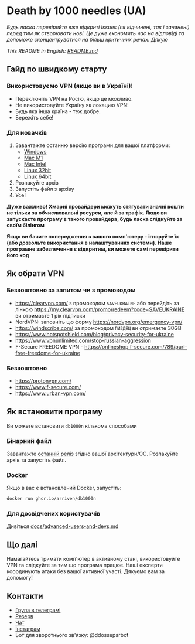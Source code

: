 # Death by 1000 needles (UA)

_Будь ласка перевіряйте вже відкриті Issues (як відчинені, так і зачинені) перед тим як створювати нові. Це дуже економить час на відповіді та допоможе cконцентруватися на більш критичних речах. Дякую_

_This README in English: [README.md](README.md)_

## Гайд по швидкому старту

### Використовуємо VPN (якщо ви в Україні)!

- Переключіть VPN на Росію, якщо це можливо.
- Не використовуйте Україну як локацию VPN!
- Будь яка інша країна - теж добре.
- Бережіть себе!

### Для новачків

1. Завантажте останню версію програми для вашої платформи:
   - [Windows](https://github.com/Arriven/db1000n/releases/download/v0.5.12/db1000n-v0.5.12-windows-386.zip)
   - [Mac M1](https://github.com/Arriven/db1000n/releases/download/v0.5.12/db1000n-v0.5.12-darwin-arm64.tar.gz)
   - [Mac Intel](https://github.com/Arriven/db1000n/releases/download/v0.5.12/db1000n-v0.5.12-darwin-amd64.tar.gz)
   - [Linux 32bit](https://github.com/Arriven/db1000n/releases/download/v0.5.12/db1000n-v0.5.12-windows-386.zip)
   - [Linux 64bit](https://github.com/Arriven/db1000n/releases/download/v0.5.12/db1000n-v0.5.12-linux-amd64.tar.gz)
2. Розпакуйте архів
3. Запустіть файл з архіву
4. Усе!

**Дуже важливо! Хмарні провайдери можуть стягувати значні кошти не тільки за обчислювальні ресурси, але й за трафік. Якщо ви запускаєте програму в такого провайдера, будь ласка слідкуйте за своїм білінгом**

**Якщо ви бачите попередження з вашого комп'ютеру - ігноруйте їх (або дозвольте використання в налаштуваннях системи). Наше програмне забезпечення є відкритим, ви можете самі перевірити його код**

## Як обрати VPN

### Безкоштовно за запитом чи з промокодом

- https://clearvpn.com/ з промокодом `SAVEUKRAINE` або перейдіть за лінкою https://my.clearvpn.com/promo/redeem?code=SAVEUKRAINE ви отримаєте 1 рік підписки
- NordVPN: заповніть цю форму https://nordvpn.org/emergency-vpn/
- https://windscribe.com/ за промокодом `ПИЗДЕЦ` ви отримаєте 30GB
- https://www.hotspotshield.com/blog/privacy-security-for-ukraine
- https://www.vpnunlimited.com/stop-russian-aggression
- F-Secure FREEDOME VPN - https://onlineshop.f-secure.com/789/purl-free-freedome-for-ukraine

### Безкоштовно

- https://protonvpn.com/
- https://www.f-secure.com/
- https://www.urban-vpn.com/

## Як встановити програму

Ви можете встановити `db1000n` кількома способами

### Бінарний файл

Завантажте [останній реліз](https://github.com/Arriven/db1000n/releases/latest) згідно вашої архітектури/ОС.
Розпакуйте архів та запустіть файл.

### Docker

Якщо в вас є встановлений Docker, запустіть:

```bash
docker run ghcr.io/arriven/db1000n
```

### Для досвідчених користувачів

Дивіться [docs/advanced-users-and-devs.md](docs/advanced-users-and-devs.md)

## Що далі

Намагайтесь тримати комп'ютер в активному стані, використовуйте VPN та слідкуйте за тим що програма працює.
Наші експерти координують атаки без вашої активної участі.
Дякуємо вам за допомогу!

## Контакти

- [Група в телеграмі](https://t.me/ddos_separ)
- [Резерв](https://t.me/+z_-Tk4zT4IxmNGQy)
- [Чат](https://t.me/+9GPKhDPGHPAzZjdi)
- [Інстаграм](https://instagram.com/ddos_attack_separ)
- Бот для зворотнього зв'язку: @ddosseparbot
